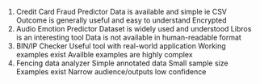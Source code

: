 1. Credit Card Fraud Predictor
   Data is available and simple ie CSV
   Outcome is generally useful and easy to understand
   Encrypted
3. Audio Emotion Predictor
   Dataset is widely used and understood
   Libros is an interesting tool
   Data is not available in human-readable format
4. BIN/IP Checker
   Useful tool with real-world application
   Working examples exist
   Availble examples are highly complex
5. Fencing data analyzer
   Simple annotated data
   Small sample size
   Examples exist
   Narrow audience/outputs low confidence

